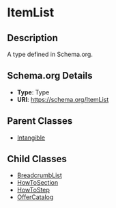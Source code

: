 # ItemList

## Description
A type defined in Schema.org.

## Schema.org Details
- **Type**: Type
- **URI**: https://schema.org/ItemList

## Parent Classes
- [Intangible](../Intangible.md)

## Child Classes
- [BreadcrumbList](BreadcrumbList/BreadcrumbList.md)
- [HowToSection](HowToSection/HowToSection.md)
- [HowToStep](HowToStep/HowToStep.md)
- [OfferCatalog](OfferCatalog/OfferCatalog.md)

